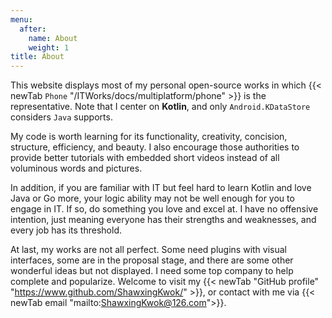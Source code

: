 ```yaml
---
menu:
  after:
    name: About
    weight: 1
title: About
---
```


This website displays most of my personal open-source works in which {{< newTab `Phone` "/ITWorks/docs/multiplatform/phone" >}}
is the representative. Note that I center on **Kotlin**, and only `Android.KDataStore` considers `Java` supports.

My code is worth learning for its functionality, creativity, concision, structure, efficiency, and
beauty. I also encourage those authorities to provide better tutorials with embedded short videos
instead of all voluminous words and pictures.

In addition, if you are familiar with IT but feel hard to learn Kotlin and love Java or Go more, your logic
ability may not be well enough for you to engage in IT. If so, do something you love and excel
at. I have no offensive intention, just meaning everyone has their strengths and weaknesses, and every
job has its threshold.

At last, my works are not all perfect. Some need plugins with visual interfaces, some are in the proposal stage, and there are 
some other wonderful ideas but not displayed. I need some top company to help complete and popularize. Welcome to visit my 
{{< newTab "GitHub profile" "https://www.github.com/ShawxingKwok/" >}}, or contact with me via 
{{< newTab email "mailto:ShawxingKwok@126.com">}}.